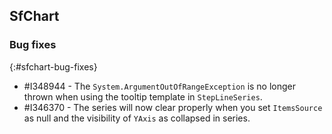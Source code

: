 ## SfChart

### Bug fixes
{:#sfchart-bug-fixes}

* \#I348944 - The `System.ArgumentOutOfRangeException` is no longer thrown when using the tooltip template in `StepLineSeries`.
* \#I346370 - The series will now clear properly when you set `ItemsSource` as null and the visibility of `YAxis` as collapsed in series.
